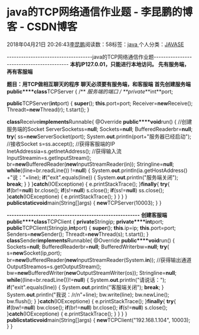 
# java的TCP网络通信作业题 - 李昆鹏的博客 - CSDN博客


2018年04月21日 20:26:43[李昆鹏](https://me.csdn.net/weixin_41547486)阅读数：58标签：[java																](https://so.csdn.net/so/search/s.do?q=java&t=blog)个人分类：[JAVASE																](https://blog.csdn.net/weixin_41547486/article/category/7484968)


------------------------------------java的TCP网络通信作业题------------------------------------------
**本机IP127.0.01，只能进行本地访问。**
**先有服务端，再有客服端**

**题目：用TCP做相互聊天的程序**
**聊天必须要有服务端，和客服端**
**首先创建服务端**
**public****class**TCPServer {
/**
*服务端的端口
*/
**private****int**port;

**public**TCPServer(**int**port) {
**super**();
**this**.port=port;
Receiver=**new**Receive();
Threadt=**new**Thread(r);
t.start();
}

**class**Receive**implements**Runnable{
@Override
**public****void**run() {
//创建服务端的Socket
ServerSocketss=**null**;
Sockets=**null**;
BufferedReaderbr=**null**;
**try**{
ss=**new**ServerSocket(port);
System.**out**.println(port+"服务器已经启动");
//接收Socket
s=ss.accept();
//获得客服端的IP
InetAddressia=s.getInetAddress();
//获得输入流
InputStreamin=s.getInputStream();
br=**new**BufferedReader(**new**InputStreamReader(in));
Stringline=**null**;
**while**((line=br.readLine()) !=**null**) {
System.**out**.println(ia.getHostAddress() +"说："+line);
**if**("exit".equals(line)) {
System.**out**.println("服务端关闭");
**break**;
}
}
}**catch**(IOExceptione) {
e.printStackTrace();
}**finally**{
**try**{
**if**(br!=**null**)
br.close();
**if**(s!=**null**)
s.close();
**if**(ss!=**null**)
ss.close();
}**catch**(IOExceptione) {
e.printStackTrace();
}
}
}
}
**public****static****void**main(String[]args) {
**new**TCPServer(10003);
}
}

**-------------------------------------------------------**
**创建客服端**
**public****class**TCPClient {
**private**Stringip;
**private****int**port;
**public**TCPClient(Stringip,**int**port) {
**super**();
**this**.ip=ip;
**this**.port=port;
Senders=**new**Sender();
Threadt=**new**Thread(s);
t.start();
}
**class**Sender**implements**Runnable{
@Override
**public****void**run() {
Sockets=**null**;
BufferedReaderbr=**null**;
BufferedWriterbw=**null**;
**try**{
s=**new**Socket(ip,port);
br=**new**BufferedReader(**new**InputStreamReader(System.**in**));
//获得输出通道
OutputStreamos=s.getOutputStream();
bw=**new**BufferedWriter(**new**OutputStreamWriter(os));
Stringline=**null**;
**while**((line=br.readLine())!=**null**) {
System.**out**.println("请说话：");
**if**("exit".equals(line)) {
System.**out**.println("客服端关闭");
**break**;
}
System.**out**.println("我说：/r/n"+line);
bw.write(line);
bw.newLine();
bw.flush();
}
}**catch**(IOExceptione) {
e.printStackTrace();
}**finally**{
**try**{
**if**(bw!=**null**)
bw.close();
**if**(br!=**null**)
br.close();
**if**(s!=**null**)
s.close();
}**catch**(IOExceptione) {
e.printStackTrace();
}
}
}
}
**public****static****void**main(String[]args) {
**new**TCPClient("192.168.1.104", 10003);
}
}


